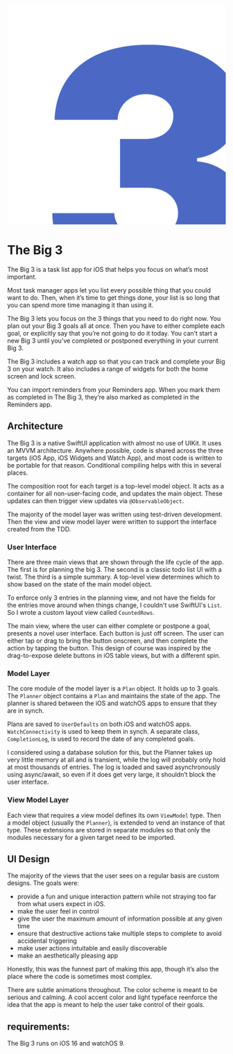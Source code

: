 ![The Big 3](https://github.com/jaywardell/The-Big-3/blob/adding_watch_widgets/App/Assets.xcassets/AppIcon.appiconset/icon.png?raw=true "icon")
# The Big 3

The Big 3 is a task list app for iOS that helps you focus on what’s most important.

Most task manager apps let you list every possible thing that you could want to do. Then, when it’s time to get things done, your list is so long that you can spend more time managing it than using it.

The Big 3 lets you focus on the 3 things that you need to do right now.  You plan out your Big 3 goals all at once.  Then you have to either complete each goal, or explicitly say that you’re not going to do it today.  You can’t start a new Big 3 until you’ve completed or postponed everything in your current Big 3.

The Big 3 includes a watch app so that you can track and complete your Big 3 on your watch. It also includes a range of widgets for both the home screen and lock screen.

You can import reminders from your Reminders app. When you mark them as completed in The Big 3, they’re also marked as completed in the Reminders app.


## Architecture

The Big 3 is a native SwiftUI application with almost no use of UIKit. It uses an MVVM architecture.  Anywhere possible, code is shared across the three targets (iOS App, iOS Widgets and Watch App), and most code is written to be portable for that reason.  Conditional compiling helps with this in several places. 

The composition root for each target is a top-level model object. It acts as a container for all non-user-facing code, and updates the main object. These updates can then trigger view updates via `@ObservableObject`.

The majority of the model layer was written using test-driven development. Then the view and view model layer were written to support the interface created from the TDD.


### User Interface

There are three main views that are shown through the life cycle of the app. The first is for planning the big 3. The second is a classic todo list UI with a twist. The third is a simple summary. A top-level view determines which to show based on the state of the main model object. 

To enforce only 3 entries in the planning view, and not have the fields for the entries move around when things change, I couldn't use SwiftUI's `List`. So I wrote a custom layout view called `CountedRows`.

The main view, where the user can either complete or postpone a goal, presents a novel user interface.  Each button is just off screen.  The user can either tap or drag to bring the button onscreen, and then complete the action by tapping the button.  This design of course was inspired by the drag-to-expose delete buttons in iOS table views, but with a different spin.


### Model Layer

The core module of the model layer is a `Plan` object. It holds up to 3 goals. The `Planner` object contains a `Plan` and  maintains the state of the app.  The planner is shared between the iOS and watchOS apps to ensure that they are in synch.

Plans are saved to `UserDefaults` on both iOS and watchOS apps.  `WatchConnectivity` is used to keep them in synch. A separate class, `CompletionLog`, is used to record the date of any completed goals. 

I considered using a database solution for this, but the Planner takes up very little memory at all and is transient, while the log will probably only hold at most thousands of entries.  The log is loaded and saved asynchronously using async/await, so even if it does get very large, it shouldn’t block the user interface.

### View Model Layer

Each view that requires a view model defines its own `ViewModel` type.  Then a model object (usually the `Planner`), is extended to vend an instance of that type.  These extensions are stored in separate modules so that only the modules necessary for a given target need to be imported.


## UI Design

The majority of the views that the user sees on a regular basis are custom designs.  The goals were:

* provide a fun and unique interaction pattern while not straying too far from what users expect in iOS.
* make the user feel in control
* give the user the maximum amount of information possible at any given time
* ensure that destructive actions take multiple steps to complete to avoid accidental triggering
* make user actions intuitable and easily discoverable
* make an aesthetically pleasing app

Honestly, this was the funnest part of making this app, though it’s also the place where the code is sometimes most complex.

There are subtle animations throughout. The color scheme is meant to be serious and calming. A cool accent color and light typeface reenforce the idea that the app is meant to help the user take control of their goals.

## requirements:
The Big 3 runs on iOS 16 and watchOS 9.
